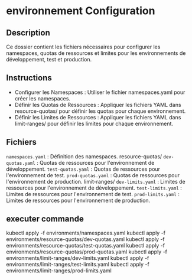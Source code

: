 # environnement Configuration

## Description
Ce dossier contient les fichiers nécessaires pour configurer les namespaces, quotas de ressources et limites pour les environnements de développement, test et production.

## Instructions
- Configurer les Namespaces :
Utiliser le fichier namespaces.yaml pour créer les namespaces.
- Définir les Quotas de Ressources :
Appliquer les fichiers YAML dans resource-quotas/ pour définir les quotas pour  chaque environnement.
- Définir les Limites de Ressources :
Appliquer les fichiers YAML dans limit-ranges/ pour définir les limites pour chaque environnement.

## Fichiers
`namespaces.yaml` : Définition des namespaces.
resource-quotas/ 
`dev-quotas.yaml` : Quotas de ressources pour l'environnement de développement.
`test-quotas.yaml` : Quotas de ressources pour l'environnement de test.
`prod-quotas.yaml` : Quotas de ressources pour l'environnement de production.
limit-ranges/ 
`dev-limits.yaml` : Limites de ressources pour l'environnement de développement.
`test-limits.yaml` : Limites de ressources pour l'environnement de test.
`prod-limits.yaml` : Limites de ressources pour l'environnement de production.


## executer commande

kubectl apply -f environments/namespaces.yaml
kubectl apply -f environments/resource-quotas/dev-quotas.yaml
kubectl apply -f environments/resource-quotas/test-quotas.yaml
kubectl apply -f environments/resource-quotas/prod-quotas.yaml
kubectl apply -f environments/limit-ranges/dev-limits.yaml
kubectl apply -f environments/limit-ranges/test-limits.yaml
kubectl apply -f environments/limit-ranges/prod-limits.yaml
